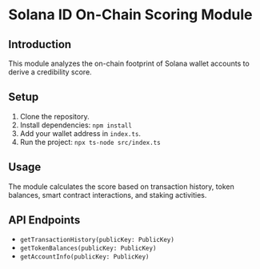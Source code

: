 # Solana ID On-Chain Scoring Module

## Introduction

This module analyzes the on-chain footprint of Solana wallet accounts to derive a credibility score.

## Setup

1. Clone the repository.
2. Install dependencies: `npm install`
3. Add your wallet address in `index.ts`.
4. Run the project: `npx ts-node src/index.ts`

## Usage

The module calculates the score based on transaction history, token balances, smart contract interactions, and staking activities.

## API Endpoints

- `getTransactionHistory(publicKey: PublicKey)`
- `getTokenBalances(publicKey: PublicKey)`
- `getAccountInfo(publicKey: PublicKey)`

